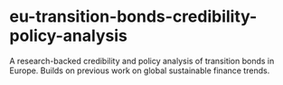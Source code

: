# eu-transition-bonds-credibility-policy-analysis
A research-backed credibility and policy analysis of transition bonds in Europe. Builds on previous work on global sustainable finance trends.
